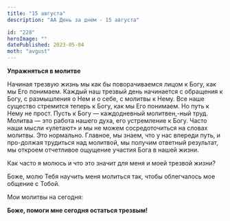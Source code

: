 ```yaml
---
title: "15 августа"
description: "АА День за днем - 15 августа"

id: "228"
heroImage: ""
datePublished: 2023-05-04
moth: "avgust"
---
```


**Упражняться в молитве**

Начиная трезвую жизнь мы как бы поворачиваемся лицом к Богу, как мы Его
понимаем. Каждый наш трезвый день начинается с обращения к Богу, с размышления
о Нем и о себе, с молитвы к Нему. Все наше существо стремится теперь к Богу,
как мы Его понимаем. Но путь к Нему не прост. Пусть к Богу — каждодневный
молитвен,-ный труд. Молитва — это работа нашего духа, его устремление к Богу.
Часто наши мысли «улетают» и мы не можем сосредоточиться на словах молитвы.
Это нормально. Главное, мы знаем, что у нас впереди путь, и про-должая
трудиться над молитвой, мы получим ответный результат, мы откроем отчетливое
ощущение участия Бога в нашей жизни.

Как часто я молюсь и что это значит для меня и моей трезвой жизни?

Боже, молю Тебя научить меня молиться так, чтобы облегчалось мое общение с
Тобой.

Мои молитвы на сегодня:

**Боже, помоги мне сегодня остаться трезвым!**
